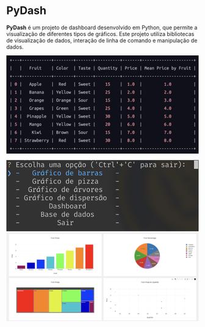 # PyDash

**PyDash** é um projeto de dashboard desenvolvido em Python, que permite a visualização de diferentes tipos de gráficos. Este projeto utiliza bibliotecas de visualização de dados, interação de linha de comando e manipulação de dados.

![1724545210498](image/README/1724545210498.png)

![1724544901373](image/README/1724544901373.png)![1724544940259](image/README/1724544940259.png)
